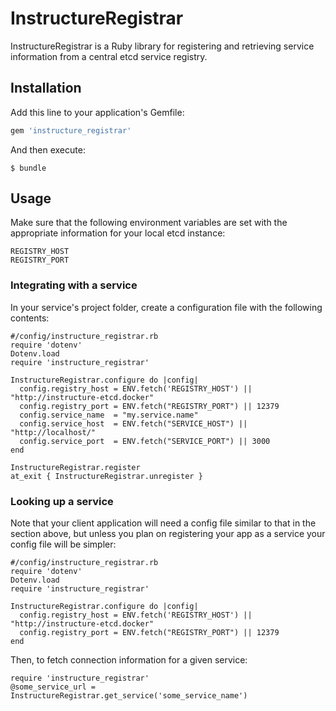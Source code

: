 # InstructureRegistrar

InstructureRegistrar is a Ruby library for registering and retrieving service
information from a central etcd service registry.

## Installation

Add this line to your application's Gemfile:

```ruby
gem 'instructure_registrar'
```

And then execute:

    $ bundle

## Usage

Make sure that the following environment variables are set with the appropriate
information for your local etcd instance:

    REGISTRY_HOST
    REGISTRY_PORT

### Integrating with a service

In your service's project folder, create a configuration file with the following contents:

    #/config/instructure_registrar.rb
    require 'dotenv'
    Dotenv.load
    require 'instructure_registrar'

    InstructureRegistrar.configure do |config|
      config.registry_host = ENV.fetch('REGISTRY_HOST') || "http://instructure-etcd.docker"
      config.registry_port = ENV.fetch("REGISTRY_PORT") || 12379
      config.service_name  = "my.service.name"
      config.service_host  = ENV.fetch("SERVICE_HOST") || "http://localhost/"
      config.service_port  = ENV.fetch("SERVICE_PORT") || 3000
    end

    InstructureRegistrar.register
    at_exit { InstructureRegistrar.unregister }

### Looking up a service

Note that your client application will need a config file similar to that in the section above, but
unless you plan on registering your app as a service your config file will be simpler:

    #/config/instructure_registrar.rb
    require 'dotenv'
    Dotenv.load
    require 'instructure_registrar'

    InstructureRegistrar.configure do |config|
      config.registry_host = ENV.fetch('REGISTRY_HOST') || "http://instructure-etcd.docker"
      config.registry_port = ENV.fetch("REGISTRY_PORT") || 12379
    end

Then, to fetch connection information for a given service:

    require 'instructure_registrar'
    @some_service_url = InstructureRegistrar.get_service('some_service_name')

